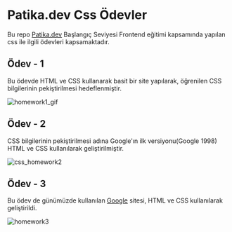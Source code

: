 # Patika.dev Css Ödevler

Bu repo [Patika.dev](https://www.patika.dev/) Başlangıç Seviyesi Frontend eğitimi kapsamında yapılan css ile ilgili ödevleri kapsamaktadır. 

## Ödev - 1

Bu ödevde HTML ve CSS kullanarak basit bir site yapılarak, öğrenilen CSS bilgilerinin pekiştirilmesi hedeflenmiştir. 

![homework1_gif](https://user-images.githubusercontent.com/71905489/180199362-ee9df8e3-073c-420d-aa92-6b976e247b94.gif)

## Ödev - 2

CSS bilgilerinin pekiştirilmesi adına Google'ın ilk versiyonu(Google 1998) HTML ve CSS kullanılarak geliştirilmiştir.

![css_homework2](https://user-images.githubusercontent.com/71905489/180286294-a08a1953-5556-436f-a43c-dec48f16ae8c.jpg)

## Ödev - 3

Bu ödev de günümüzde kullanılan [Google](https://www.google.com/) sitesi, HTML ve CSS kullanılarak geliştirildi.

![homework3](https://user-images.githubusercontent.com/71905489/180321701-6ad40133-e386-466d-b977-f1f795c25081.png)
